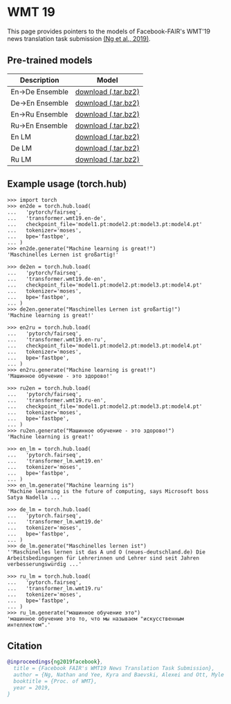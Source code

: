 # WMT 19

This page provides pointers to the models of Facebook-FAIR's WMT'19 news translation task submission [(Ng et al., 2019)](https://arxiv.org/abs/1907.06616).

## Pre-trained models

Description | Model
---|---
En->De Ensemble | [download (.tar.bz2)](https://dl.fbaipublicfiles.com/fairseq/models/wmt19.en-de.joined-dict.ensemble.tar.bz2)
De->En Ensemble | [download (.tar.bz2)](https://dl.fbaipublicfiles.com/fairseq/models/wmt19.de-en.joined-dict.ensemble.tar.bz2)
En->Ru Ensemble | [download (.tar.bz2)](https://dl.fbaipublicfiles.com/fairseq/models/wmt19.en-ru.ensemble.tar.bz2)
Ru->En Ensemble | [download (.tar.bz2)](https://dl.fbaipublicfiles.com/fairseq/models/wmt19.ru-en.ensemble.tar.bz2)
En LM | [download (.tar.bz2)](https://dl.fbaipublicfiles.com/fairseq/models/lm/wmt19.en.tar.bz2)
De LM | [download (.tar.bz2)](https://dl.fbaipublicfiles.com/fairseq/models/lm/wmt19.de.tar.bz2)
Ru LM | [download (.tar.bz2)](https://dl.fbaipublicfiles.com/fairseq/models/lm/wmt19.ru.tar.bz2)

## Example usage (torch.hub)

```
>>> import torch
>>> en2de = torch.hub.load(
...   'pytorch/fairseq',
...   'transformer.wmt19.en-de',
...   checkpoint_file='model1.pt:model2.pt:model3.pt:model4.pt'
...   tokenizer='moses',
...   bpe='fastbpe',
... )
>>> en2de.generate("Machine learning is great!")
'Maschinelles Lernen ist großartig!'

>>> de2en = torch.hub.load(
...   'pytorch/fairseq',
...   'transformer.wmt19.de-en',
...   checkpoint_file='model1.pt:model2.pt:model3.pt:model4.pt'
...   tokenizer='moses',
...   bpe='fastbpe',
... )
>>> de2en.generate("Maschinelles Lernen ist großartig!")
'Machine learning is great!'

>>> en2ru = torch.hub.load(
...   'pytorch/fairseq',
...   'transformer.wmt19.en-ru',
...   checkpoint_file='model1.pt:model2.pt:model3.pt:model4.pt'
...   tokenizer='moses',
...   bpe='fastbpe',
... )
>>> en2ru.generate("Machine learning is great!")
'Машинное обучение - это здорово!'

>>> ru2en = torch.hub.load(
...   'pytorch/fairseq',
...   'transformer.wmt19.ru-en',
...   checkpoint_file='model1.pt:model2.pt:model3.pt:model4.pt'
...   tokenizer='moses',
...   bpe='fastbpe',
... )
>>> ru2en.generate("Машинное обучение - это здорово!")
'Machine learning is great!'

>>> en_lm = torch.hub.load(
...   'pytorch.fairseq',
...   'transformer_lm.wmt19.en'
...   tokenizer='moses',
...   bpe='fastbpe',
... )
>>> en_lm.generate("Machine learning is")
'Machine learning is the future of computing, says Microsoft boss Satya Nadella ...'

>>> de_lm = torch.hub.load(
...   'pytorch.fairseq',
...   'transformer_lm.wmt19.de'
...   tokenizer='moses',
...   bpe='fastbpe',
... )
>>> de_lm.generate("Maschinelles lernen ist")
''Maschinelles lernen ist das A und O (neues-deutschland.de) Die Arbeitsbedingungen für Lehrerinnen und Lehrer sind seit Jahren verbesserungswürdig ...'

>>> ru_lm = torch.hub.load(
...   'pytorch.fairseq',
...   'transformer_lm.wmt19.ru'
...   tokenizer='moses',
...   bpe='fastbpe',
... )
>>> ru_lm.generate("машинное обучение это")
'машинное обучение это то, что мы называем "искусственным интеллектом".'
```

## Citation
```bibtex
@inproceedings{ng2019facebook},
  title = {Facebook FAIR's WMT19 News Translation Task Submission},
  author = {Ng, Nathan and Yee, Kyra and Baevski, Alexei and Ott, Myle and Auli, Michael and Edunov, Sergey},
  booktitle = {Proc. of WMT},
  year = 2019,
}
```
